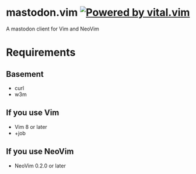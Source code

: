# mastodon.vim [![Powered by vital.vim](https://img.shields.io/badge/powered%20by-vital.vim-80273f.svg)](https://github.com/vim-jp/vital.vim)
A mastodon client for Vim and NeoVim


# Requirements
## Basement
- curl
- w3m

## If you use Vim
- Vim 8 or later
- +job

## If you use NeoVim
- NeoVim 0.2.0 or later
